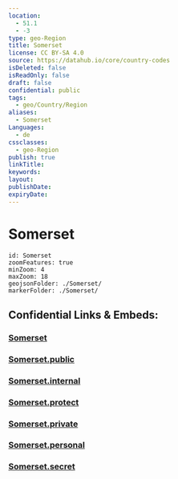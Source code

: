```yaml
---
location:
  - 51.1
  - -3
type: geo-Region
title: Somerset
license: CC BY-SA 4.0
source: https://datahub.io/core/country-codes
isDeleted: false
isReadOnly: false
draft: false
confidential: public
tags:
  - geo/Country/Region
aliases:
  - Somerset
Languages:
  - de
cssclasses:
  - geo-Region
publish: true
linkTitle:
keywords:
layout:
publishDate:
expiryDate:
---
```


# Somerset

```leaflet
id: Somerset
zoomFeatures: true 
minZoom: 4 
maxZoom: 18
geojsonFolder: ./Somerset/
markerFolder: ./Somerset/
```


## Confidential Links & Embeds: 

### [Somerset](/_Standards/Earth/Continent/Europe/Europe~North/UK/England/Regions~England/South_West_England/Somerset.md) 

### [Somerset.public](/_public/Earth/Continent/Europe/Europe~North/UK/England/Regions~England/South_West_England/Somerset.public.md) 

### [Somerset.internal](/_internal/Earth/Continent/Europe/Europe~North/UK/England/Regions~England/South_West_England/Somerset.internal.md) 

### [Somerset.protect](/_protect/Earth/Continent/Europe/Europe~North/UK/England/Regions~England/South_West_England/Somerset.protect.md) 

### [Somerset.private](/_private/Earth/Continent/Europe/Europe~North/UK/England/Regions~England/South_West_England/Somerset.private.md) 

### [Somerset.personal](/_personal/Earth/Continent/Europe/Europe~North/UK/England/Regions~England/South_West_England/Somerset.personal.md) 

### [Somerset.secret](/_secret/Earth/Continent/Europe/Europe~North/UK/England/Regions~England/South_West_England/Somerset.secret.md)


